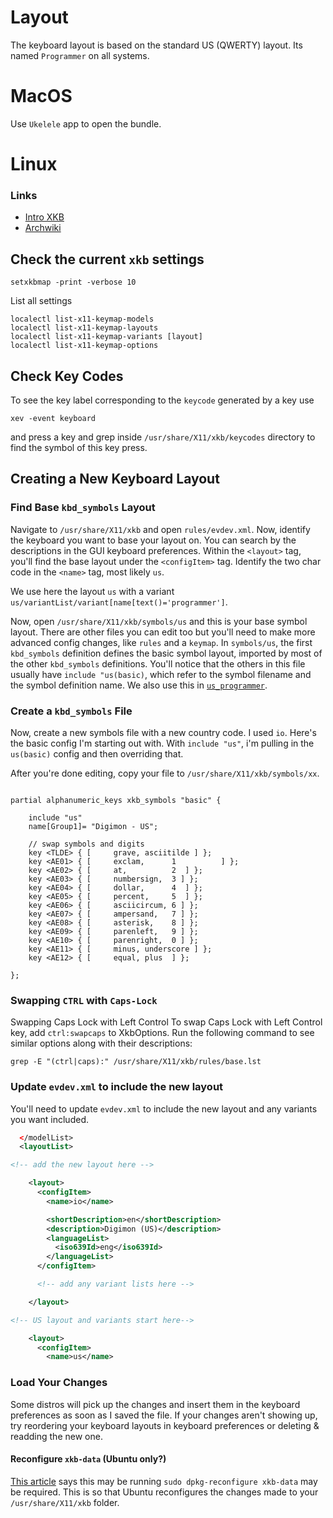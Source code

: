 # Layout

The keyboard layout is based on the standard US (QWERTY) layout. Its named
`Programmer` on all systems.

# MacOS

Use `Ukelele` app to open the bundle.

# Linux

### Links

- [Intro XKB](linux/README-XKB.md)
- [Archwiki](https://wiki.archlinux.org/title/X_keyboard_extension)

## Check the current `xkb` settings

```shell
setxkbmap -print -verbose 10
```

List all settings

```shell
localectl list-x11-keymap-models
localectl list-x11-keymap-layouts
localectl list-x11-keymap-variants [layout]
localectl list-x11-keymap-options
```

## Check Key Codes

To see the key label corresponding to the `keycode` generated by a key use

```shell
xev -event keyboard
```

and press a key and grep inside `/usr/share/X11/xkb/keycodes` directory to find
the symbol of this key press.

## Creating a New Keyboard Layout

### Find Base `kbd_symbols` Layout

Navigate to `/usr/share/X11/xkb` and open `rules/evdev.xml`. Now, identify the
keyboard you want to base your layout on. You can search by the descriptions in
the GUI keyboard preferences. Within the `<layout>` tag, you'll find the base
layout under the `<configItem>` tag. Identify the two char code in the `<name>`
tag, most likely `us`.

We use here the layout `us` with a variant
`us/variantList/variant[name[text()='programmer']`.

Now, open `/usr/share/X11/xkb/symbols/us` and this is your base symbol layout.
There are other files you can edit too but you'll need to make more advanced
config changes, like `rules` and a `keymap`. In `symbols/us`, the first
`kbd_symbols` definition defines the basic symbol layout, imported by most of
the other `kbd_symbols` definitions. You'll notice that the others in this file
usually have `include "us(basic)`, which refer to the symbol filename and the
symbol definition name. We also use this in
[`us_programmer`](linux/us_programmer).

### Create a `kbd_symbols` File

Now, create a new symbols file with a new country code. I used `io`. Here's the
basic config I'm starting out with. With `include "us"`, i'm pulling in the
`us(basic)` config and then overriding that.

After you're done editing, copy your file to `/usr/share/X11/xkb/symbols/xx`.

```

partial alphanumeric_keys xkb_symbols "basic" {

    include "us"
    name[Group1]= "Digimon - US";

    // swap symbols and digits
    key <TLDE> { [     grave, asciitilde ] };
    key <AE01> { [     exclam,      1          ] };
    key <AE02> { [     at,          2  ] };
    key <AE03> { [     numbersign,  3 ] };
    key <AE04> { [     dollar,      4  ] };
    key <AE05> { [     percent,     5  ] };
    key <AE06> { [     asciicircum, 6 ] };
    key <AE07> { [     ampersand,   7 ] };
    key <AE08> { [     asterisk,    8 ] };
    key <AE09> { [     parenleft,   9 ] };
    key <AE10> { [     parenright,  0 ] };
    key <AE11> { [     minus, underscore ] };
    key <AE12> { [     equal, plus  ] };

};

```

### Swapping `CTRL` with `Caps-Lock`

Swapping Caps Lock with Left Control To swap Caps Lock with Left Control key,
add `ctrl:swapcaps` to XkbOptions. Run the following command to see similar
options along with their descriptions:

```shell
grep -E "(ctrl|caps):" /usr/share/X11/xkb/rules/base.lst
```

### Update `evdev.xml` to include the new layout

You'll need to update `evdev.xml` to include the new layout and any variants you
want included.

```xml
  </modelList>
  <layoutList>

<!-- add the new layout here -->

    <layout>
      <configItem>
        <name>io</name>

        <shortDescription>en</shortDescription>
        <description>Digimon (US)</description>
        <languageList>
          <iso639Id>eng</iso639Id>
        </languageList>
      </configItem>

      <!-- add any variant lists here -->

    </layout>

<!-- US layout and variants start here-->

    <layout>
      <configItem>
        <name>us</name>

```

### Load Your Changes

Some distros will pick up the changes and insert them in the keyboard
preferences as soon as I saved the file. If your changes aren't showing up, try
reordering your keyboard layouts in keyboard preferences or deleting & readding
the new one.

#### Reconfigure `xkb-data` (Ubuntu only?)

[This article](https://help.ubuntu.com/community/Custom%20keyboard%20layout%20definition)
says this may be running `sudo dpkg-reconfigure xkb-data` may be required. This
is so that Ubuntu reconfigures the changes made to your `/usr/share/X11/xkb`
folder.
